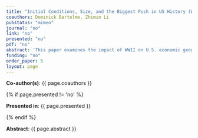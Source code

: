 ```yaml
---
title: "Initial Conditions, Size, and the Biggest Push in US History (Working paper coming soon)"
coauthors: Dominick Bartelme, Zhimin Li
pubstatus: "mimeo"
journal: "no"
link: "no"
presented: "no"
pdf: "no"
abstract: 'This paper examines the impact of WWII on U.S. economic geography. We approach this question empirically, theoretically, and quantitatively. Our empirical results show positive long run effects of WWII spending on overall population and manufacturing activity only in counties with initially low manufacturing employment.  Motivated by these findings, we develop a multisector economic geography model that features external economies of scale in manufacturing with non-constant elasticity. We structurally estimate the model and show that an S-shaped scale function allows the model to match our empirical moments. We use the estimated model to re-examine how WWII shaped the evolution of U.S. postwar economic geography.'
funding: "no"
order_paper: 5
layout: page
---
```

<p><b>Co-author(s)</b>: {{ page.coauthors }} </p>

{% if page.presented != 'no' %}
<p><b>Presented in</b>: {{ page.presented }} </p>
{% endif %}

<div class ="text"><p><b>Abstract</b>: {{ page.abstract }} </p></div>
